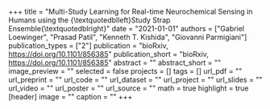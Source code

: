 +++
title = "Multi-Study Learning for Real-time Neurochemical Sensing in Humans using the {\textquotedblleft}Study Strap Ensemble{\textquotedblright}"
date = "2021-01-01"
authors = ["Gabriel Loewinger", "Prasad Patil", "Kenneth T. Kishida", "Giovanni Parmigiani"]
publication_types = ["2"]
publication = "bioRxiv, https://doi.org/10.1101/856385"
publication_short = "bioRxiv, https://doi.org/10.1101/856385"
abstract = ""
abstract_short = ""
image_preview = ""
selected = false
projects = []
tags = []
url_pdf = ""
url_preprint = ""
url_code = ""
url_dataset = ""
url_project = ""
url_slides = ""
url_video = ""
url_poster = ""
url_source = ""
math = true
highlight = true
[header]
image = ""
caption = ""
+++
